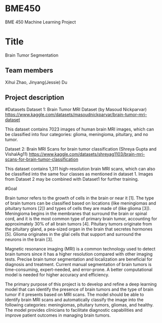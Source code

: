 # BME450
BME 450 Machine Learning Project

# Title
Brain Tumor Segmentation
## Team members
Xihui Zhao, Jinyang(Jessie) Du
## Project description
#Datasets
Dataset 1: Brain Tumor MRI Dataset (by Masoud Nickparvar)
https://www.kaggle.com/datasets/masoudnickparvar/brain-tumor-mri-dataset

This dataset contains 7023 images of human brain MRI images, which can be classified into four categories: glioma, meningioma, pituitary, and no tumor. 

Dataset 2: Brain MRI Scans for brain tumor classification (Shreya Gupta and VishalAg11)
https://www.kaggle.com/datasets/shreyag1103/brain-mri-scans-for-brain-tumor-classification

This dataset contains 1,311 high-resolution brain MRI scans, which can also be classified into the same four classes as mentioned in dataset 1. Images from Dataset 2 may be combined with Dataset1 for further training.

#Goal

Brain tumor refers to the growth of cells in the brain or near it [1]. The type of brain tumors can be classified based on locations (like meningiomas and pituitary tumors [2]) and types of cells they are made of (like glioma [3]). Meningioma begins in the membranes that surround the brain or spinal cord, and it is the most common type of primary brain tumor, accounting for approximately 30% of all brain tumors [4]. Pituitary tumors originate from the pituitary gland, a pea-sized organ in the brain that secretes hormones [5]. Glioma originates in the glial cells that support and surround the neurons in the brain [3].

Magnetic resonance imaging (MRI) is a common technology used to detect brain tumors since it has a higher resolution compared with other imaging tests. Precise brain tumor segmentation and localization are beneficial for diagnosis and treatment. Current manual segmentation of brain tumors is time-consuming, expert-needed, and error-prone. A better computational model is needed for higher accuracy and efficiency.

The primary purpose of this project is to develop and refine a deep learning model that can identify the presence of brain tumors and the type of brain tumor if it presents based on MRI scans. The model should be able to identify brain MRI scans and automatically classify the image into the following categories: meningiomas, pituitary tumors, gliomas, and healthy. The model provides clinicians to facilitate diagnostic capabilities and improve patient outcomes in managing brain tumors.
